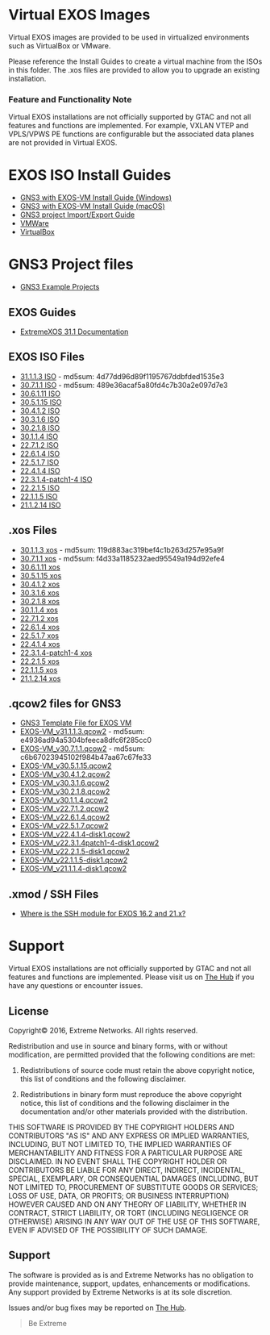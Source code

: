 # Virtual EXOS Images
Virtual EXOS images are provided to be used in virtualized environments such as VirtualBox or VMware.

Please reference the Install Guides to create a virtual machine from the ISOs in this folder.  The .xos files are provided to allow you to upgrade an existing installation.

### Feature and Functionality Note
Virtual EXOS installations are not officially supported by GTAC and not all features and functions are implemented. For example, VXLAN VTEP and VPLS/VPWS PE functions are configurable but the associated data planes are not provided in Virtual EXOS.

# EXOS ISO Install Guides
* [GNS3 with EXOS-VM Install Guide (Windows)](GNS3_EXOS-VM_Guide.md)
* [GNS3 with EXOS-VM Install Guide (macOS)](GNS3_EXOS-VM_Guide_macOS.md)
* [GNS3 project Import/Export Guide](gns3_projects/import_export_gns3.md)
* [VMWare](Install_Guide_EXOS-VM-ESXi-5.docx?raw=true)
* [VirtualBox](Install_Guide_EXOS-VM-VirtualBox.docx?raw=true)

# GNS3 Project files

* [GNS3 Example Projects](gns3_projects/README.md)

## EXOS Guides
* [ExtremeXOS 31.1 Documentation](https://www.extremenetworks.com/support/documentation/extremexos-31-1/)


## EXOS ISO Files
* [31.1.1.3 ISO](https://akamai-ep.extremenetworks.com/Extreme_P/github-en/Virtual_EXOS/vm-31.1.1.3-patch1-1.x86_64.iso) - md5sum: 4d77dd96d89f1195767ddbfded1535e3
* [30.7.1.1 ISO](https://akamai-ep.extremenetworks.com/Extreme_P/github-en/Virtual_EXOS/vm_64-30.7.1.1.x86_64.iso) - md5sum: 489e36acaf5a80fd4c7b30a2e097d7e3
* [30.6.1.11 ISO](https://akamai-ep.extremenetworks.com/Extreme_P/github-en/Virtual_EXOS/vm-30.6.1.11.iso)
* [30.5.1.15 ISO](https://akamai-ep.extremenetworks.com/Extreme_P/github-en/Virtual_EXOS/vm-30.5.1.15.iso)
* [30.4.1.2 ISO](https://akamai-ep.extremenetworks.com/Extreme_P/github-en/Virtual_EXOS/vm-30.4.1.2.iso)
* [30.3.1.6 ISO](https://akamai-ep.extremenetworks.com/Extreme_P/github-en/Virtual_EXOS/vm-30.3.1.6.iso)
* [30.2.1.8 ISO](https://akamai-ep.extremenetworks.com/Extreme_P/github-en/Virtual_EXOS/vm-30.2.1.8.iso)
* [30.1.1.4 ISO](iso_files/vm-30.1.1.4.iso?raw=true)
* [22.7.1.2 ISO](https://akamai-ep.extremenetworks.com/Extreme_P/github-en/Virtual_EXOS/vm-22.7.1.2.iso)
* [22.6.1.4 ISO](iso_files/vm-22.6.1.4.iso?raw=true)
* [22.5.1.7 ISO](iso_files/vm-22.5.1.7.iso?raw=true)
* [22.4.1.4 ISO](iso_files/vm-22.4.1.4.iso?raw=true)
* [22.3.1.4-patch1-4 ISO](iso_files/vm-22.3.1.4-patch1-4.iso?raw=true)
* [22.2.1.5 ISO](iso_files/vm-22.2.1.5.iso?raw=true)
* [22.1.1.5 ISO](iso_files/vm-22.1.1.5.iso?raw=true)
* [21.1.2.14 ISO](iso_files/vm-21.1.2.14.iso?raw=true)

## .xos Files
* [30.1.1.3 xos](https://akamai-ep.extremenetworks.com/Extreme_P/github-en/Virtual_EXOS/vm-31.1.1.3-patch1-1.x86_64.xos) - md5sum: 119d883ac319bef4c1b263d257e95a9f
* [30.7.1.1 xos](https://akamai-ep.extremenetworks.com/Extreme_P/github-en/Virtual_EXOS/vm_64-30.7.1.1.x86_64.xos) - md5sum: f4d33a1185232aed95549a194d92efe4
* [30.6.1.11 xos](https://akamai-ep.extremenetworks.com/Extreme_P/github-en/Virtual_EXOS/vm-30.6.1.11.xos)
* [30.5.1.15 xos](https://akamai-ep.extremenetworks.com/Extreme_P/github-en/Virtual_EXOS/vm-30.5.1.15.xos)
* [30.4.1.2 xos](https://akamai-ep.extremenetworks.com/Extreme_P/github-en/Virtual_EXOS/vm-30.4.1.2.xos)
* [30.3.1.6 xos](https://akamai-ep.extremenetworks.com/Extreme_P/github-en/Virtual_EXOS/vm-30.3.1.6.xos)
* [30.2.1.8 xos](xos_files/vm-30.2.1.8.xos?raw=true)
* [30.1.1.4 xos](xos_files/vm-30.1.1.4.xos?raw=true)
* [22.7.1.2 xos](https://akamai-ep.extremenetworks.com/Extreme_P/github-en/Virtual_EXOS/vm-22.7.1.2.xos)
* [22.6.1.4 xos](xos_files/vm-22.6.1.4.xos?raw=true)
* [22.5.1.7 xos](xos_files/vm-22.5.1.7.xos?raw=true)
* [22.4.1.4 xos](xos_files/vm-22.4.1.4.xos?raw=true)
* [22.3.1.4-patch1-4 xos](xos_files/vm-22.3.1.4-patch1-4.xos?raw=true)
* [22.2.1.5 xos](xos_files/vm-22.2.1.5.xos?raw=true)
* [22.1.1.5 xos](xos_files/vm-22.1.1.5.xos?raw=true)
* [21.1.2.14 xos](xos_files/vm-21.1.2.14.xos?raw=true)

## .qcow2 files for GNS3
* [GNS3 Template File for EXOS VM](exosvm.gns3a?raw=true)
* [EXOS-VM_v31.1.1.3.qcow2](https://akamai-ep.extremenetworks.com/Extreme_P/github-en/Virtual_EXOS/EXOS-VM_v31.1.1.3.qcow2) - md5sum: e4936ad94a5304bfeeca8dfc6f285cc0
* [EXOS-VM_v30.7.1.1.qcow2](https://akamai-ep.extremenetworks.com/Extreme_P/github-en/Virtual_EXOS/EXOS-VM_v30.7.1.1.qcow2) - md5sum: c6b67023945102f984b47aa67c67fe33
* [EXOS-VM_v30.5.1.15.qcow2](https://akamai-ep.extremenetworks.com/Extreme_P/github-en/Virtual_EXOS/EXOS-VM_v30.5.1.15.qcow2)
* [EXOS-VM_v30.4.1.2.qcow2](https://akamai-ep.extremenetworks.com/Extreme_P/github-en/Virtual_EXOS/EXOS-VM_v30.4.1.2.qcow2)
* [EXOS-VM_v30.3.1.6.qcow2](https://akamai-ep.extremenetworks.com/Extreme_P/github-en/Virtual_EXOS/EXOS-VM_v30.3.1.6.qcow2)
* [EXOS-VM_v30.2.1.8.qcow2](https://akamai-ep.extremenetworks.com/Extreme_P/github-en/Virtual_EXOS/EXOS-VM_v30.2.1.8.qcow2)
* [EXOS-VM_v30.1.1.4.qcow2](https://akamai-ep.extremenetworks.com/Extreme_P/github-en/Virtual_EXOS/EXOS-VM_v30.1.1.4.qcow2)
* [EXOS-VM_v22.7.1.2.qcow2](https://akamai-ep.extremenetworks.com/Extreme_P/github-en/Virtual_EXOS/EXOS-VM_v22.7.1.2.qcow2)
* [EXOS-VM_v22.6.1.4.qcow2](https://akamai-ep.extremenetworks.com/Extreme_P/github-en/Virtual_EXOS/EXOS-VM_v22.6.1.4.qcow2)
* [EXOS-VM_v22.5.1.7.qcow2](https://akamai-ep.extremenetworks.com/Extreme_P/github-en/Virtual_EXOS/EXOS-VM_v22.5.1.7.qcow2)
* [EXOS-VM_v22.4.1.4-disk1.qcow2](https://akamai-ep.extremenetworks.com/Extreme_P/github-en/Virtual_EXOS/EXOS-VM_v22.4.1.4-disk1.qcow2)
* [EXOS-VM_v22.3.1.4patch1-4-disk1.qcow2](https://akamai-ep.extremenetworks.com/Extreme_P/github-en/Virtual_EXOS/EXOS-VM_v22.3.1.4patch1-4-disk1.qcow2)
* [EXOS-VM_v22.2.1.5-disk1.qcow2](https://akamai-ep.extremenetworks.com/Extreme_P/github-en/Virtual_EXOS/EXOS-VM_v22.2.1.5-disk1.qcow2)
* [EXOS-VM_v22.1.1.5-disk1.qcow2](https://akamai-ep.extremenetworks.com/Extreme_P/github-en/Virtual_EXOS/EXOS-VM_v22.1.1.5-disk1.qcow2)
* [EXOS-VM_v21.1.1.4-disk1.qcow2](https://akamai-ep.extremenetworks.com/Extreme_P/github-en/Virtual_EXOS/EXOS-VM_v21.1.1.4-disk1.qcow2)

## .xmod / SSH Files
* [Where is the SSH module for EXOS 16.2 and 21.x?](https://gtacknowledge.extremenetworks.com/articles/Q_A/Where-is-the-SSH-module-for-EXOS/)

# Support
Virtual EXOS installations are not officially supported by GTAC and not all features and functions are implemented.  Please visit us on [The Hub](https://community.extremenetworks.com/extreme) if you have any questions or encounter issues.

## License
Copyright© 2016, Extreme Networks.  All rights reserved.

Redistribution and use in source and binary forms, with or without modification,
are permitted provided that the following conditions are met:

1. Redistributions of source code must retain the above copyright notice, this
list of conditions and the following disclaimer.

2. Redistributions in binary form must reproduce the above copyright notice,
this list of conditions and the following disclaimer in the documentation
and/or other materials provided with the distribution.

THIS SOFTWARE IS PROVIDED BY THE COPYRIGHT HOLDERS AND CONTRIBUTORS "AS IS" AND
ANY EXPRESS OR IMPLIED WARRANTIES, INCLUDING, BUT NOT LIMITED TO, THE IMPLIED
WARRANTIES OF MERCHANTABILITY AND FITNESS FOR A PARTICULAR PURPOSE ARE
DISCLAIMED. IN NO EVENT SHALL THE COPYRIGHT HOLDER OR CONTRIBUTORS BE LIABLE
FOR ANY DIRECT, INDIRECT, INCIDENTAL, SPECIAL, EXEMPLARY, OR CONSEQUENTIAL
DAMAGES (INCLUDING, BUT NOT LIMITED TO, PROCUREMENT OF SUBSTITUTE GOODS OR
SERVICES; LOSS OF USE, DATA, OR PROFITS; OR BUSINESS INTERRUPTION) HOWEVER
CAUSED AND ON ANY THEORY OF LIABILITY, WHETHER IN CONTRACT, STRICT LIABILITY,
OR TORT (INCLUDING NEGLIGENCE OR OTHERWISE) ARISING IN ANY WAY OUT OF THE USE
OF THIS SOFTWARE, EVEN IF ADVISED OF THE POSSIBILITY OF SUCH DAMAGE.

## Support
The software is provided as is and Extreme Networks has no obligation to provide
maintenance, support, updates, enhancements or modifications.
Any support provided by Extreme Networks is at its sole discretion.

Issues and/or bug fixes may be reported on [The Hub](https://community.extremenetworks.com/extreme).

>Be Extreme
